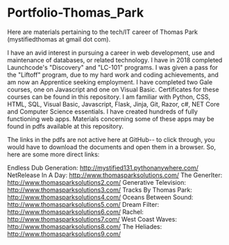 # Portfolio-Thomas_Park
Here are materials pertaining to the tech/IT career of Thomas Park (mystifiedthomas at gmail dot com).

I have an avid interest in pursuing a career in web development, use and maintenance of databases, or related technology. I have in 2018 completed Launchcode's "Discovery" and "LC-101" programs. I was given a pass for the "Liftoff" program, due to my hard work and coding achievements, and am now an Apprentice seeking employment. I have completed two Gale courses, one on Javascript and one on Visual Basic. Certificates for these courses can be found in this repository. I am familiar with Python, CSS, HTML, SQL, Visual Basic, Javascript, Flask, Jinja, Git, Razor, c#, NET Core and Computer Science essentials. I have created hundreds of fully functioning web apps. Materials concerning some of these apps may be found in pdfs available at this repository.

The links in the pdfs are not active here at GitHub-- to click through, you would have to download the documents and open them in a browser. So, here are some more direct links:

Endless Dub Generation: http://mystified131.pythonanywhere.com/
NetRelease In A Day: http://www.thomasparksolutions.com/
The GenerIter: http://www.thomasparksolutions2.com/
Generative Television: http://www.thomasparksolutions3.com/
Tracks By Thomas Park: http://www.thomasparksolutions4.com/
Oceans Between Sound: http://www.thomasparksolutions5.com/
Dream Filter: http://www.thomasparksolutions6.com/
Rachel: http://www.thomasparksolutions7.com/
West Coast Waves: http://www.thomasparksolutions8.com/
The Heliades: http://www.thomasparksolutions9.com/

